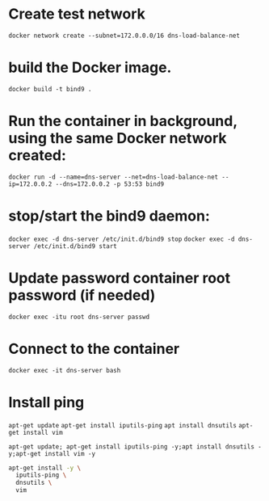# Create test network

`docker network create --subnet=172.0.0.0/16 dns-load-balance-net`

# build the Docker image.
`docker build -t bind9 .`

# Run the container in background, using the same Docker network created:
`docker run -d --name=dns-server --net=dns-load-balance-net --ip=172.0.0.2 --dns=172.0.0.2 -p 53:53 bind9`

# stop/start the bind9 daemon:
`docker exec -d dns-server /etc/init.d/bind9 stop`
`docker exec -d dns-server /etc/init.d/bind9 start`

# Update password container root password (if needed)
`docker exec -itu root dns-server passwd`

# Connect to the container
`docker exec -it dns-server bash`

# Install ping
`apt-get update` 
`apt-get install iputils-ping`
`apt install dnsutils`
`apt-get install vim`

`apt-get update; apt-get install iputils-ping -y;apt install dnsutils -y;apt-get install vim -y`
```sh
apt-get install -y \
  iputils-ping \
  dnsutils \
  vim
```